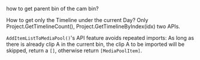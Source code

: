 how to get parent bin of the cam bin?

How to get only the Timeline under the current Day? Only Project.GetTimelineCount(), Project.GetTimelineByIndex(idx) two APIs.

`AddItemListToMediaPool()`'s API feature avoids repeated imports: As long as there is already clip A in the current bin, the clip A to be imported will be skipped, return a `[]`, otherwise return `[MediaPoolItem]`.
